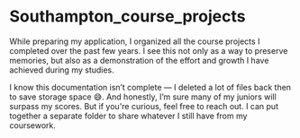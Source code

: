 # Southampton_course_projects
While preparing my application, I organized all the course projects I completed over the past few years. 
I see this not only as a way to preserve memories, but also as a demonstration of the effort and growth I have achieved during my studies.

I know this documentation isn’t complete — I deleted a lot of files back then to save storage space 😅. And honestly, I’m sure many of my juniors will surpass my scores.
But if you're curious, feel free to reach out. I can put together a separate folder to share whatever I still have from my coursework.


